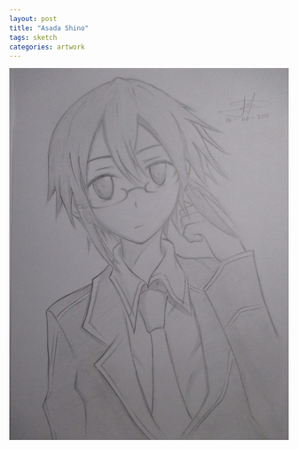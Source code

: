 ```yaml
---
layout: post
title: "Asada Shino"
tags: sketch
categories: artwork
---
```


![Asada shino artwork](/assets/asada.jpg)
